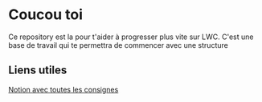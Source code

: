 # Coucou toi
Ce repository est la pour t'aider à progresser plus vite sur LWC. C'est une base de travail qui te permettra de commencer avec une structure 
## Liens utiles 
[Notion avec toutes les consignes](https://www.notion.so/twlw/3e1c3915bc404af5bf2987458d561e03?v=54618ca4f86c415b83e731399e551eab)